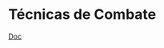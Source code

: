 # Técnicas de Combate

[Doc](https://docs.google.com/document/d/e/2PACX-1vR-HMsdM5BW8HOKNNL-GOvWvnP4SoxsZRyrZpcqLv8vHcVugxlUPN4L-vxntC6UAJ1IQ6B92HFeQp90/pub)